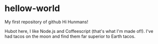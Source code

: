 # hellow-world
My first repository of github
Hi Hunmans!

Hubot here, I like Node.js and Coffeescript (that's what I'm made of!).
I've had tacos on the moon and find them far superior to Earth tacos.
